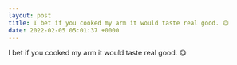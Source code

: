 ```yaml
---
layout: post
title: I bet if you cooked my arm it would taste real good. 😋
date: 2022-02-05 05:01:37 +0000
---
```


I bet if you cooked my arm it would taste real good. 😋

